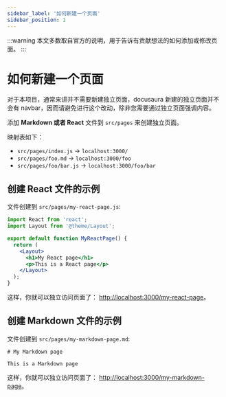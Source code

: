 ```yaml
---
sidebar_label: '如何新建一个页面'
sidebar_position: 1
---
```


:::warning
本文多数取自官方的说明，用于告诉有贡献想法的如何添加或修改页面。
:::

# 如何新建一个页面

对于本项目，通常来讲并不需要新建独立页面，docusaura 新建的独立页面并不会有 navbar，因而请避免进行这个改动，除非您需要通过独立页面强调内容。

添加 **Markdown 或者 React** 文件到 `src/pages` 来创建独立页面。

映射表如下：

- `src/pages/index.js` → `localhost:3000/`
- `src/pages/foo.md` → `localhost:3000/foo`
- `src/pages/foo/bar.js` → `localhost:3000/foo/bar`

## 创建 React 文件的示例

文件创建到 `src/pages/my-react-page.js`:

```jsx title="src/pages/my-react-page.js"
import React from 'react';
import Layout from '@theme/Layout';

export default function MyReactPage() {
  return (
    <Layout>
      <h1>My React page</h1>
      <p>This is a React page</p>
    </Layout>
  );
}
```

这样，你就可以独立访问页面了： [http://localhost:3000/my-react-page](http://localhost:3000/my-react-page)。

## 创建 Markdown 文件的示例

文件创建到 `src/pages/my-markdown-page.md`:

```mdx title="src/pages/my-markdown-page.md"
# My Markdown page

This is a Markdown page
```

这样，你就可以独立访问页面了： [http://localhost:3000/my-markdown-page](http://localhost:3000/my-markdown-page)。